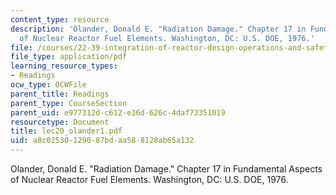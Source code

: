 ```yaml
---
content_type: resource
description: 'Olander, Donald E. "Radiation Damage." Chapter 17 in Fundamental Aspects
  of Nuclear Reactor Fuel Elements. Washington, DC: U.S. DOE, 1976.'
file: /courses/22-39-integration-of-reactor-design-operations-and-safety-fall-2006/a8c02530129087bdaa588128ab65a132_lec20_olander1.pdf
file_type: application/pdf
learning_resource_types:
- Readings
ocw_type: OCWFile
parent_title: Readings
parent_type: CourseSection
parent_uid: e977312d-c612-e36d-626c-4daf73351019
resourcetype: Document
title: lec20_olander1.pdf
uid: a8c02530-1290-87bd-aa58-8128ab65a132
---
```

Olander, Donald E. "Radiation Damage." Chapter 17 in Fundamental Aspects of Nuclear Reactor Fuel Elements. Washington, DC: U.S. DOE, 1976.

